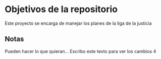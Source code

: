 # Objetivos de la repositorio

Este proyecto se encarga de manejar los planes de la liga de la justicia


## Notas
Pueden hacer lo que quieran...
Escribo este texto para ver los cambios 4
